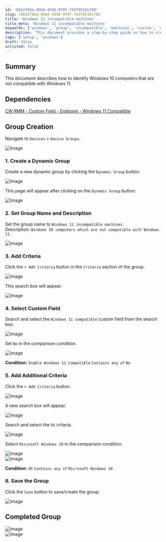 ```yaml
---
id: '6b52f66a-4b64-4d36-9f9f-74379510cf68'
slug: /6b52f66a-4b64-4d36-9f9f-74379510cf68
title: 'Windows 11 incompatible machines'
title_meta: 'Windows 11 incompatible machines'
keywords: ['windows', 'group', 'incompatible', 'machines', 'custom', 'criteria']
description: 'This document provides a step-by-step guide on how to create a dynamic group in ConnectWise RMM for Windows 10 computers that are not compatible with Windows 11. It includes instructions on setting up custom fields and criteria to accurately identify incompatible machines.'
tags: ['setup', 'windows']
draft: false
unlisted: false
---
```


## Summary

This document describes how to identify Windows 10 computers that are not compatible with Windows 11.

## Dependencies

[CW RMM - Custom Field - Endpoint - Windows 11 Compatible](<../custom-fields/Endpoint - Windows 11 Compatible.md>)

## Group Creation

Navigate to `Devices` > `Device Groups`.

![Image](../../../static/img/Windows-11-incompatible-machines/image_1.png)

### 1. Create a Dynamic Group

Create a new dynamic group by clicking the `Dynamic Group` button.

![Image](../../../static/img/Windows-11-incompatible-machines/image_2.png)

This page will appear after clicking on the `Dynamic Group` button:

![Image](../../../static/img/Windows-11-incompatible-machines/image_3.png)

### 2. Set Group Name and Description

Set the group name to `Windows 11 incompatible machines`.  
Description: `Windows 10 computers which are not compatible with Windows 11.`

![Image](../../../static/img/Windows-11-incompatible-machines/image_4.png)

### 3. Add Criteria

Click the `+ Add Criteria` button in the `Criteria` section of the group.

![Image](../../../static/img/Windows-11-incompatible-machines/image_5.png)

This search box will appear.

![Image](../../../static/img/Windows-11-incompatible-machines/image_6.png)

### 4. Select Custom Field

Search and select the `Windows 11 compatible` custom field from the search box.

![Image](../../../static/img/Windows-11-incompatible-machines/image_7.png)

Set `No` in the comparison condition.

![Image](../../../static/img/Windows-11-incompatible-machines/image_8.png)

**Condition:** `Enable Windows 11 Compatible` `Contains any of` `No`

### 5. Add Additional Criteria

Click the `+ Add Criteria` button.

![Image](../../../static/img/Windows-11-incompatible-machines/image_9.png)

A new search box will appear.

![Image](../../../static/img/Windows-11-incompatible-machines/image_10.png)

Search and select the `OS` criteria.

![Image](../../../static/img/Windows-11-incompatible-machines/image_11.png)

Select `Microsoft Windows 10` in the comparison condition.

![Image](../../../static/img/Windows-11-incompatible-machines/image_12.png)  
![Image](../../../static/img/Windows-11-incompatible-machines/image_13.png)

**Condition:** `OS` `Contains any of` `Microsoft Windows 10`

### 6. Save the Group

Click the `Save` button to save/create the group.

![Image](../../../static/img/Windows-11-incompatible-machines/image_14.png)

## Completed Group

![Image](../../../static/img/Windows-11-incompatible-machines/image_15.png)  
![Image](../../../static/img/Windows-11-incompatible-machines/image_16.png)



